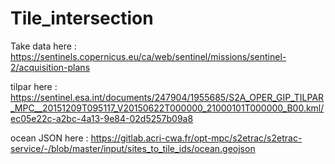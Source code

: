 # Tile_intersection

Take data here : https://sentinels.copernicus.eu/ca/web/sentinel/missions/sentinel-2/acquisition-plans

tilpar here : https://sentinel.esa.int/documents/247904/1955685/S2A_OPER_GIP_TILPAR_MPC__20151209T095117_V20150622T000000_21000101T000000_B00.kml/ec05e22c-a2bc-4a13-9e84-02d5257b09a8

ocean JSON here : https://gitlab.acri-cwa.fr/opt-mpc/s2etrac/s2etrac-service/-/blob/master/input/sites_to_tile_ids/ocean.geojson
